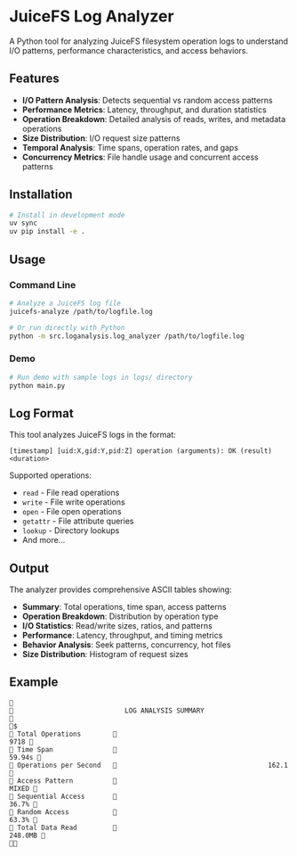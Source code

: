 # JuiceFS Log Analyzer

A Python tool for analyzing JuiceFS filesystem operation logs to understand I/O patterns, performance characteristics, and access behaviors.

## Features

- **I/O Pattern Analysis**: Detects sequential vs random access patterns
- **Performance Metrics**: Latency, throughput, and duration statistics  
- **Operation Breakdown**: Detailed analysis of reads, writes, and metadata operations
- **Size Distribution**: I/O request size patterns
- **Temporal Analysis**: Time spans, operation rates, and gaps
- **Concurrency Metrics**: File handle usage and concurrent access patterns

## Installation

```bash
# Install in development mode
uv sync
uv pip install -e .
```

## Usage

### Command Line
```bash
# Analyze a JuiceFS log file
juicefs-analyze /path/to/logfile.log

# Or run directly with Python
python -m src.loganalysis.log_analyzer /path/to/logfile.log
```

### Demo
```bash
# Run demo with sample logs in logs/ directory
python main.py
```

## Log Format

This tool analyzes JuiceFS logs in the format:
```
[timestamp] [uid:X,gid:Y,pid:Z] operation (arguments): OK (result) <duration>
```

Supported operations:
- `read` - File read operations
- `write` - File write operations  
- `open` - File open operations
- `getattr` - File attribute queries
- `lookup` - Directory lookups
- And more...

## Output

The analyzer provides comprehensive ASCII tables showing:

- **Summary**: Total operations, time span, access patterns
- **Operation Breakdown**: Distribution by operation type
- **I/O Statistics**: Read/write sizes, ratios, and patterns
- **Performance**: Latency, throughput, and timing metrics
- **Behavior Analysis**: Seek patterns, concurrency, hot files
- **Size Distribution**: Histogram of request sizes

## Example

```
                                                                             
                            LOG ANALYSIS SUMMARY                            
                                                                             $
 Total Operations                                                  9718 
 Time Span                                                     59.94s 
 Operations per Second                                         162.1 
 Access Pattern                                                  MIXED 
 Sequential Access                                              36.7% 
 Random Access                                                  63.3% 
 Total Data Read                                                248.0MB 
                                                                             
```